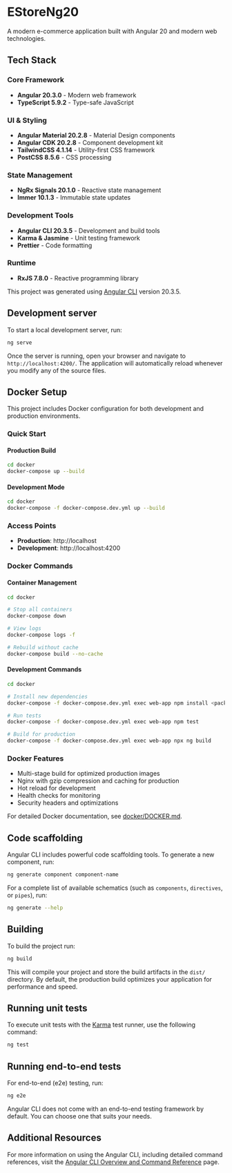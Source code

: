 # EStoreNg20

A modern e-commerce application built with Angular 20 and modern web technologies.

## Tech Stack

### Core Framework
- **Angular 20.3.0** - Modern web framework
- **TypeScript 5.9.2** - Type-safe JavaScript

### UI & Styling
- **Angular Material 20.2.8** - Material Design components
- **Angular CDK 20.2.8** - Component development kit
- **TailwindCSS 4.1.14** - Utility-first CSS framework
- **PostCSS 8.5.6** - CSS processing

### State Management
- **NgRx Signals 20.1.0** - Reactive state management
- **Immer 10.1.3** - Immutable state updates

### Development Tools
- **Angular CLI 20.3.5** - Development and build tools
- **Karma & Jasmine** - Unit testing framework
- **Prettier** - Code formatting

### Runtime
- **RxJS 7.8.0** - Reactive programming library

This project was generated using [Angular CLI](https://github.com/angular/angular-cli) version 20.3.5.

## Development server

To start a local development server, run:

```bash
ng serve
```

Once the server is running, open your browser and navigate to `http://localhost:4200/`. The application will automatically reload whenever you modify any of the source files.

## Docker Setup

This project includes Docker configuration for both development and production environments.

### Quick Start

#### Production Build
```bash
cd docker
docker-compose up --build
```

#### Development Mode
```bash
cd docker
docker-compose -f docker-compose.dev.yml up --build
```

### Access Points
- **Production**: http://localhost
- **Development**: http://localhost:4200

### Docker Commands

#### Container Management
```bash
cd docker

# Stop all containers
docker-compose down

# View logs
docker-compose logs -f

# Rebuild without cache
docker-compose build --no-cache
```

#### Development Commands
```bash
cd docker

# Install new dependencies
docker-compose -f docker-compose.dev.yml exec web-app npm install <package>

# Run tests
docker-compose -f docker-compose.dev.yml exec web-app npm test

# Build for production
docker-compose -f docker-compose.dev.yml exec web-app npx ng build
```

### Docker Features
- Multi-stage build for optimized production images
- Nginx with gzip compression and caching for production
- Hot reload for development
- Health checks for monitoring
- Security headers and optimizations

For detailed Docker documentation, see [docker/DOCKER.md](docker/DOCKER.md).

## Code scaffolding

Angular CLI includes powerful code scaffolding tools. To generate a new component, run:

```bash
ng generate component component-name
```

For a complete list of available schematics (such as `components`, `directives`, or `pipes`), run:

```bash
ng generate --help
```

## Building

To build the project run:

```bash
ng build
```

This will compile your project and store the build artifacts in the `dist/` directory. By default, the production build optimizes your application for performance and speed.

## Running unit tests

To execute unit tests with the [Karma](https://karma-runner.github.io) test runner, use the following command:

```bash
ng test
```

## Running end-to-end tests

For end-to-end (e2e) testing, run:

```bash
ng e2e
```

Angular CLI does not come with an end-to-end testing framework by default. You can choose one that suits your needs.

## Additional Resources

For more information on using the Angular CLI, including detailed command references, visit the [Angular CLI Overview and Command Reference](https://angular.dev/tools/cli) page.
